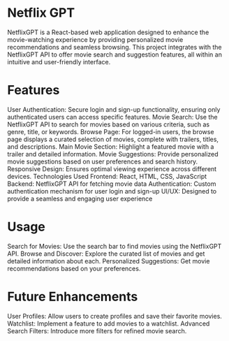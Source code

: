 # Netflix GPT
NetflixGPT is a React-based web application designed to enhance the movie-watching experience by providing personalized movie recommendations and seamless browsing. This project integrates with the NetflixGPT API to offer movie search and suggestion features, all within an intuitive and user-friendly interface.

# Features
User Authentication: Secure login and sign-up functionality, ensuring only authenticated users can access specific features.
Movie Search: Use the NetflixGPT API to search for movies based on various criteria, such as genre, title, or keywords.
Browse Page: For logged-in users, the browse page displays a curated selection of movies, complete with trailers, titles, and descriptions.
Main Movie Section: Highlight a featured movie with a trailer and detailed information.
Movie Suggestions: Provide personalized movie suggestions based on user preferences and search history.
Responsive Design: Ensures optimal viewing experience across different devices.
Technologies Used
Frontend: React, HTML, CSS, JavaScript
Backend: NetflixGPT API for fetching movie data
Authentication: Custom authentication mechanism for user login and sign-up
UI/UX: Designed to provide a seamless and engaging user experience

# Usage
Search for Movies: Use the search bar to find movies using the NetflixGPT API.
Browse and Discover: Explore the curated list of movies and get detailed information about each.
Personalized Suggestions: Get movie recommendations based on your preferences.

# Future Enhancements
User Profiles: Allow users to create profiles and save their favorite movies.
Watchlist: Implement a feature to add movies to a watchlist.
Advanced Search Filters: Introduce more filters for refined movie search.



